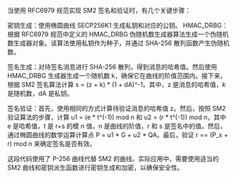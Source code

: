 当使用 RFC6979 规范实现 SM2 签名和验证时，有几个关键步骤：

密钥生成：使用椭圆曲线 SECP256K1 生成私钥和对应的公钥。
HMAC_DRBG：根据 RFC6979 规范中定义的 HMAC_DRBG 伪随机数生成器算法生成一个伪随机数生成器对象。该算法使用私钥作为种子，并通过 SHA-256 散列函数产生伪随机数。

签名生成：对待签名消息进行 SHA-256 散列，得到消息的哈希值。然后使用 HMAC_DRBG 生成器生成一个随机数 k，确保它在曲线的阶值范围内。接下来，根据 SM2 签名算法计算 s = (z + k) * (1 + dA)^-1。其中，z 是消息的哈希值，k 是随机数，dA 是私钥。

签名验证：首先，使用相同的方式计算待验证消息的哈希值 z。然后，按照 SM2 验证算法的步骤，计算 u1 = (e * t^(-1)) mod n 和 u2 = (r * t^(-1)) mod n，其中 e 是哈希值，t 是 r+s 的模 n 值，n 是曲线的阶值，r 和 s 是签名中的值。然后，通过椭圆曲线的数学运算计算点 P = u1 * G + u2 * QA。最后，验证 r == (P_x + r) mod n 来确定签名是否有效。

这段代码使用了 P-256 曲线代替 SM2 的曲线。实际应用中，需要使用适当的 SM2 曲线和密钥派生函数进行密钥生成和加密，以确保安全性。
